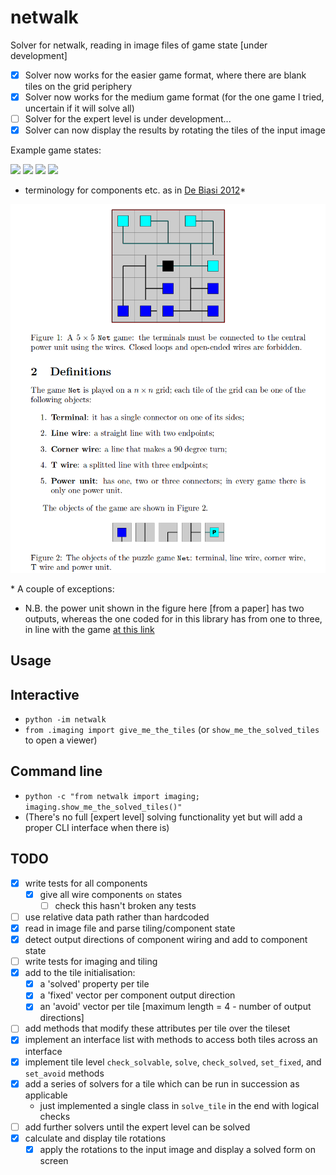 # netwalk

Solver for netwalk, reading in image files of game state [under development]

- [x] Solver now works for the easier game format, where there are blank tiles on the grid periphery
- [x] Solver now works for the medium game format (for the one game I tried, uncertain if it will solve all)
- [ ] Solver for the expert level is under development...
- [x] Solver can now display the results by rotating the tiles of the input image

Example game states:

![](https://raw.githubusercontent.com/lmmx/netwalk/master/data/lgo_netwalk_example_game_easy.png)
![](https://raw.githubusercontent.com/lmmx/netwalk/master/data/lgo_netwalk_example_game_easy_2.png)
![](https://raw.githubusercontent.com/lmmx/netwalk/master/data/lgo_netwalk_example_game_medium.png)
![](https://raw.githubusercontent.com/lmmx/netwalk/master/data/lgo_netwalk_example_game_expert.png)

- terminology for components etc. as in [De Biasi 2012][debiasi12]\*

[debiasi12]: http://www.nearly42.org/vdisk/cstheory/netnpc.pdf "The complexity of the puzzle game Net: rotating wires can drive you crazy"

![Schematic of the NetWalk puzzle and its components, from De Biasi (2012) The complexity of the puzzle game Net: rotating wires can drive you crazy](https://raw.githubusercontent.com/lmmx/shots/master/2018/Feb/de-biasi12_figs1-%2B-2_netwalk-schematic.png)

\* A couple of exceptions:

- N.B. the power unit shown in the figure here [from a paper] has two outputs, whereas the one coded for in this library has from one to three, in line with the game [at this link](http://www.logicgamesonline.com/netwalk)

## Usage

## Interactive

- `python -im netwalk`
- `from .imaging import give_me_the_tiles` (or `show_me_the_solved_tiles` to open a viewer)

## Command line

- `python -c "from netwalk import imaging; imaging.show_me_the_solved_tiles()"`
- (There's no full [expert level] solving functionality yet but will add a proper CLI interface when there is)

## TODO

- [x] write tests for all components
  - [x] give all wire components `on` states
    - [ ] check this hasn't broken any tests
- [ ] use relative data path rather than hardcoded
- [x] read in image file and parse tiling/component state
- [x] detect output directions of component wiring and add to component state
- [ ] write tests for imaging and tiling
- [x] add to the tile initialisation:
  - [x] a 'solved' property per tile
  - [x] a 'fixed' vector per component output direction
  - [x] an 'avoid' vector per tile [maximum length = 4 - number of output directions]
- [ ] add methods that modify these attributes per tile over the tileset
- [x] implement an interface list with methods to access both tiles across an interface
- [x] implement tile level `check_solvable`, `solve`, `check_solved`, `set_fixed`, and `set_avoid` methods
- [x] add a series of solvers for a tile which can be run in succession as applicable
  - just implemented a single class in `solve_tile` in the end with logical checks
- [ ] add further solvers until the expert level can be solved
- [x] calculate and display tile rotations
  - [x] apply the rotations to the input image and display a solved form on screen
